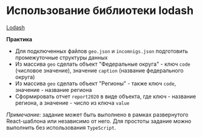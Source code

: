# Использование библиотеки lodash

[Lodash](https://lodash.com/docs/4.17.15)

**Практика**

- Для подключенных файлов `geo.json` и `incomnigs.json` подготовить промежуточные структуры данных
- Из массива `geo` сделать объект "Федеральные округа" - ключ `code` (числовое значение), значение `caption` (название федерального округа)
- Из массива `geo` сделать объект "Регионы" - также ключ `code`, значение - название региона
- Сформировать отчет `report2020` в виде объекта, где ключ - название региона, а значение - число из ключа `value`

_Примечание:_ задание может быть выполнено в рамках развернутого React-шаблона или независимо от него. Для простоты задание можно выполнить без использования `TypeScript`.